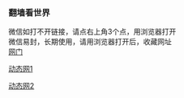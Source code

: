 <head>
<meta name="viewport" content="width=device-width, initial-scale=1.0"/>
</head>
<body>
<div class="container">
	<div id="header" class="row">
		<div class="sevencol">
<h3>翻墙看世界</h3>
		<a class="style1">微信如打不开链接，请点右上角3个点，用浏览器打开</a>
		</div>
<a class="style1">微信易封，长期使用，请用浏览器打开后，收藏网址</a>
		</div>
<a href="https://github.com/ogate/ogate/blob/master/README.md" target="_blank">网门</a>
</div></p>
<a href="https://github.com/hao369/a/wiki/jyg" target="_blank">动态网1</a> 　
</div></p>
<a href="https://github.com/zhen99425/free/blob/master/README.md" target="_blank">动态网2</a></p>


